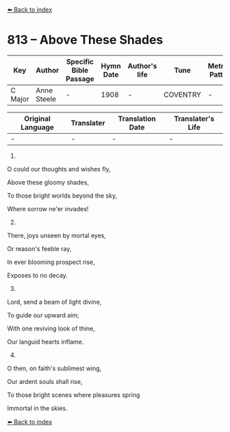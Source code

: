[⬅️ Back to index](../README.md)

# 813 – Above These Shades

Key | Author   | Specific Bible Passage     |Hymn Date |Author's life |Tune |Metrical Pattern   |Composer/Source
-- | --------- | ---------------------------|----------|--------------|-----|-------------------|-------------  
C Major |Anne Steele |- |1908 |- |COVENTRY |- |-

Original Language | Translater | Translation Date   | Translater's Life  
----------------- | --------- | --------------------|-------------     
\- |- |- |-




1.

O could our thoughts and wishes fly,

Above these gloomy shades,

To those bright worlds beyond the sky,

Where sorrow ne'er invades!



2.

There, joys unseen by mortal eyes,

Or reason's feeble ray,

In ever blooming prospect rise,

Exposes to no decay.



3.

Lord, send a beam of light divine,

To guide our upward aim;

With one reviving look of thine,

Our languid hearts inflame.



4.

O then, on faith's sublimest wing,

Our ardent souls shall rise,

To those bright scenes where pleasures spring

Immortal in the skies.

[⬅️ Back to index](../README.md)
